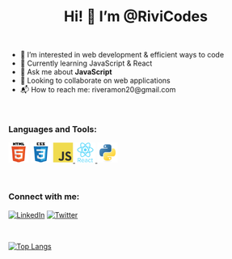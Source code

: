 <h1 align="center">Hi! 👋 I’m @RiviCodes</h1>

<br>

<ul>
  <li>🧶 I’m interested in web development & efficient ways to code</li>
  <li>🌱 Currently learning JavaScript & React</li>
  <li>💬 Ask me about <strong>JavaScript</strong></li>
  <li>👥 Looking to collaborate on web applications</li>
  <li>📬 How to reach me: riveramon20@gmail.com</li>
</ul>

<br>

<h3 align="left">Languages and Tools:</h3>

<a href="https://www.w3.org/html/" target="_blank" rel="noreferrer"> <img
      src="https://raw.githubusercontent.com/devicons/devicon/master/icons/html5/html5-original-wordmark.svg"
      alt="html5" width="40" height="40"/></a> <a href="https://www.w3schools.com/css/" target="_blank" rel="noreferrer"> <img
      src="https://raw.githubusercontent.com/devicons/devicon/master/icons/css3/css3-original-wordmark.svg" alt="css3"
      width="40" height="40"/></a> <a href="https://developer.mozilla.org/en-US/docs/Web/JavaScript" target="_blank"
    rel="noreferrer"> <img
      src="https://raw.githubusercontent.com/devicons/devicon/master/icons/javascript/javascript-original.svg"
      alt="javascript" width="40" height="40" /> </a> <a href="https://reactjs.org/" target="_blank" rel="noreferrer"> <img
      src="https://raw.githubusercontent.com/devicons/devicon/master/icons/react/react-original-wordmark.svg"
      alt="react" width="40" height="40" /> </a> <a href="https://www.python.org" target="_blank" rel="noreferrer"> <img
      src="https://raw.githubusercontent.com/devicons/devicon/master/icons/python/python-original.svg" alt="python"
      width="40" height="40" /> </a>

<br>

<h3 align="left">Connect with me:</h3>

<p align="left">
  <a href="https://www.linkedin.com/in/ramonriveram" target="blank"><img align="center"
      src="https://raw.githubusercontent.com/rahuldkjain/github-profile-readme-generator/master/src/images/icons/Social/linked-in-alt.svg"
      alt="LinkedIn" height="30" width="40"/></a> <a href="https://www.twitter.com/monriveram" target="blank"><img align="center"
      src="https://raw.githubusercontent.com/rahuldkjain/github-profile-readme-generator/master/src/images/icons/Social/twitter.svg" alt="Twitter" height="30" width="40" /></a>
</p>

<br>

[![Top Langs](https://github-readme-stats.vercel.app/api/top-langs/?username=RiviCodes&layout=compact)](https://github.com/RiviCodes/github-readme-stats)
